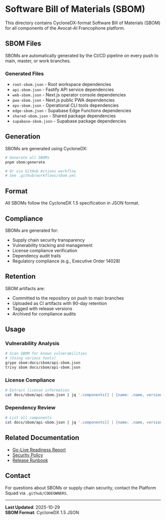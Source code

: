 # Software Bill of Materials (SBOM)

This directory contains CycloneDX-format Software Bill of Materials (SBOM) for all components of the Avocat-AI Francophone platform.

## SBOM Files

SBOMs are automatically generated by the CI/CD pipeline on every push to main, master, or work branches.

### Generated Files

- `root-sbom.json` - Root workspace dependencies
- `api-sbom.json` - Fastify API service dependencies
- `web-sbom.json` - Next.js operator console dependencies
- `pwa-sbom.json` - Next.js public PWA dependencies
- `ops-sbom.json` - Operational CLI tools dependencies
- `edge-sbom.json` - Supabase Edge Functions dependencies
- `shared-sbom.json` - Shared package dependencies
- `supabase-sbom.json` - Supabase package dependencies

## Generation

SBOMs are generated using CycloneDX:

```bash
# Generate all SBOMs
pnpm sbom:generate

# Or via GitHub Actions workflow
# See .github/workflows/sbom.yml
```

## Format

All SBOMs follow the CycloneDX 1.5 specification in JSON format.

## Compliance

SBOMs are generated for:
- Supply chain security transparency
- Vulnerability tracking and management
- License compliance verification
- Dependency audit trails
- Regulatory compliance (e.g., Executive Order 14028)

## Retention

SBOM artifacts are:
- Committed to the repository on push to main branches
- Uploaded as CI artifacts with 90-day retention
- Tagged with release versions
- Archived for compliance audits

## Usage

### Vulnerability Analysis

```bash
# Scan SBOM for known vulnerabilities
# (Using various tools)
grype sbom:docs/sbom/api-sbom.json
trivy sbom docs/sbom/api-sbom.json
```

### License Compliance

```bash
# Extract license information
cat docs/sbom/api-sbom.json | jq '.components[] | {name: .name, version: .version, licenses: .licenses}'
```

### Dependency Review

```bash
# List all components
cat docs/sbom/api-sbom.json | jq '.components[] | {name: .name, version: .version, purl: .purl}'
```

## Related Documentation

- [Go-Live Readiness Report](../go-live-readiness-report.md)
- [Security Policy](../../SECURITY.md)
- [Release Runbook](../release-runbook.md)

## Contact

For questions about SBOMs or supply chain security, contact the Platform Squad via `.github/CODEOWNERS`.

---

**Last Updated**: 2025-10-29  
**SBOM Format**: CycloneDX 1.5 JSON
